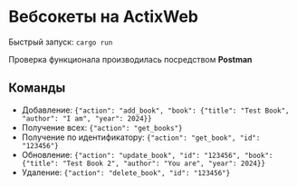 <h1>Вебсокеты на ActixWeb</h1>

<p>Быстрый запуск: <code>cargo run</code></p>

<p>Проверка функционала производилась посредством <b>Postman</b></p>

<h2>Команды</h2>

<ul>
    <li>
        Добавление: 
        <code>{"action": "add_book", "book": {"title": "Test Book", "author": "I am", "year": 2024}}</code>
    </li>
    <li>
        Получение всех: <code>{"action": "get_books"}</code>
    </li>
    <li>
        Получение по идентификатору: <code>{"action": "get_book", "id": "123456"}</code>
    </li>
    <li>
        Обновление: 
        <code>{"action": "update_book", "id": "123456", "book": {"title": "Test Book 2", "author": "You are", "year": 2024}}</code>
    </li>
    <li>
        Удаление: 
        <code>{"action": "delete_book", "id": "123456"}</code>
    </li>
</ul>

